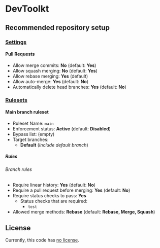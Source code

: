 # DevToolkt

## Recommended repository setup

### [Settings](https://github.com/devtoolkt/DevToolkt/settings)

#### Pull Requests

- Allow merge commits: **No** (default: **Yes**)
- Allow squash merging: **No** (default: **Yes**)
- Allow rebase merging: **Yes** (default)
- Allow auto-merge: **Yes** (default: **No**)
- Automatically delete head branches: **Yes** (default: **No**)

### [Rulesets](https://github.com/devtoolkt/DevToolkt/settings/rules)

#### Main branch ruleset

- Ruleset Name: `main`
- Enforcement status: **Active** (default: **Disabled**)
- Bypass list: (empty)
- Target branches:
  - **Default** (_Include default branch_)

##### Rules
 
###### Branch rules

- Require linear history: **Yes** (default: **No**)
- Require a pull request before merging: **Yes** (default: **No**)
- Require status checks to pass: **Yes**
  - Status checks that are required:
    - `test`
- Allowed merge methods: **Rebase** (default: **Rebase, Merge, Squash**)

## License

Currently, this code has [no license](https://choosealicense.com/no-permission/).
